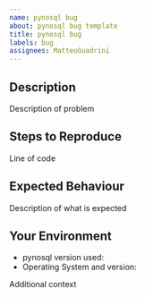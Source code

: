 ```yaml
---
name: pynosql bug
about: pynosql bug template
title: pynosql bug
labels: bug
assignees: MatteoGuadrini
---
```


## Description

Description of problem

## Steps to Reproduce

Line of code

## Expected Behaviour

Description of what is expected

## Your Environment

* pynosql version used:
* Operating System and version:

Additional context

